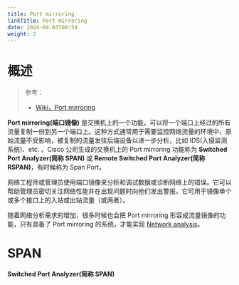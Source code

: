 ```yaml
---
title: Port mirroring
linkTitle: Port mirroring
date: 2024-04-03T08:54
weight: 2
---
```


# 概述

> 参考：
> 
> - [Wiki，Port mirroring](https://en.wikipedia.org/wiki/Port_mirroring)

**Port mirroring(端口镜像)** 是交换机上的一个功能，可以将一个端口上经过的所有流量复制一份到另一个端口上。这种方式通常用于需要监控网络流量的环境中，原始流量不受影响，被复制的流量发往后端设备以进一步分析，比如 IDS(入侵监测系统)、etc. 。Cisco 公司生成的交换机上的 Port mirroring 功能称为 **Switched Port Analyzer(简称 SPAN)** 或 **Remote Switched Port Analyzer(简称 RSPAN)**，有时候称为 Span Port。

网络工程师或管理员使用端口镜像来分析和调试数据或诊断网络上的错误。它可以帮助管理员密切关注网络性能并在出现问题时向他们发出警报。它可用于镜像单个或多个接口上的入站或出站流量（或两者）。

随着网络分析需求的增加，很多时候也会把 Port mirroring 形容成流量镜像的功能，只有具备了 Port mirroring 的系统，才能实现 [Network analysis](docs/7.信息安全/Network%20analysis/Network%20analysis.md)。

# SPAN

**Switched Port Analyzer(简称 SPAN)**